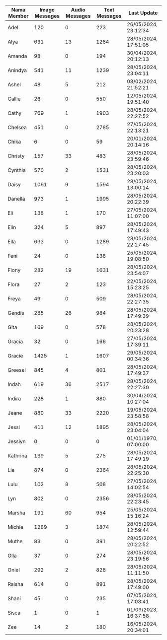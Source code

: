 | Nama Member | Image Messages | Audio Messages | Text Messages | Last Update |
| ------ | -------------- | -------------- | ------------- | ------------ |
| Adel | 120 | 0 | 223 | 26/05/2024, 23:12:34 |
| Alya | 631 | 13 | 1284 | 28/05/2024, 17:51:05 |
| Amanda | 98 | 0 | 194 | 30/04/2024, 20:12:13 |
| Anindya | 541 | 11 | 1239 | 28/05/2024, 23:04:11 |
| Ashel | 48 | 5 | 212 | 08/02/2024, 21:52:21 |
| Callie | 26 | 0 | 550 | 12/05/2024, 19:51:40 |
| Cathy | 769 | 1 | 1903 | 28/05/2024, 22:27:52 |
| Chelsea | 451 | 0 | 2785 | 27/05/2024, 22:13:21 |
| Chika | 6 | 0 | 59 | 20/01/2024, 20:14:16 |
| Christy | 157 | 33 | 483 | 28/05/2024, 23:59:46 |
| Cynthia | 570 | 2 | 1531 | 28/05/2024, 23:20:03 |
| Daisy | 1061 | 9 | 1594 | 28/05/2024, 13:00:14 |
| Danella | 973 | 1 | 1995 | 28/05/2024, 20:22:39 |
| Eli | 138 | 1 | 170 | 27/05/2024, 11:07:00 |
| Elin | 324 | 5 | 897 | 28/05/2024, 17:49:43 |
| Ella | 633 | 0 | 1289 | 28/05/2024, 22:27:45 |
| Feni | 24 | 0 | 138 | 25/05/2024, 19:08:50 |
| Fiony | 282 | 19 | 1631 | 28/05/2024, 23:54:07 |
| Flora | 27 | 2 | 123 | 22/05/2024, 15:23:25 |
| Freya | 49 | 0 | 509 | 28/05/2024, 22:27:35 |
| Gendis | 285 | 26 | 984 | 28/05/2024, 17:49:39 |
| Gita | 169 | 0 | 578 | 28/05/2024, 20:23:28 |
| Gracia | 32 | 0 | 166 | 27/05/2024, 17:39:11 |
| Gracie | 1425 | 1 | 1607 | 29/05/2024, 00:34:36 |
| Greesel | 845 | 4 | 801 | 28/05/2024, 17:49:37 |
| Indah | 619 | 36 | 2517 | 28/05/2024, 22:27:30 |
| Indira | 228 | 1 | 880 | 30/04/2024, 10:27:04 |
| Jeane | 880 | 33 | 2220 | 19/05/2024, 23:58:58 |
| Jessi | 411 | 12 | 1895 | 28/05/2024, 23:04:04 |
| Jesslyn | 0 | 0 | 0 | 01/01/1970, 07:00:00 |
| Kathrina | 139 | 5 | 275 | 28/05/2024, 17:49:19 |
| Lia | 874 | 0 | 2364 | 28/05/2024, 22:25:30 |
| Lulu | 102 | 8 | 508 | 27/05/2024, 14:02:54 |
| Lyn | 802 | 0 | 2356 | 28/05/2024, 22:23:45 |
| Marsha | 191 | 60 | 954 | 25/05/2024, 15:16:24 |
| Michie | 1289 | 3 | 1874 | 28/05/2024, 12:59:44 |
| Muthe | 83 | 0 | 391 | 28/05/2024, 20:22:52 |
| Olla | 37 | 0 | 274 | 28/05/2024, 23:19:56 |
| Oniel | 292 | 2 | 828 | 28/05/2024, 11:11:50 |
| Raisha | 614 | 0 | 891 | 28/05/2024, 17:49:00 |
| Shani | 45 | 0 | 235 | 07/05/2024, 17:03:41 |
| Sisca | 1 | 0 | 1 | 01/09/2023, 16:37:58 |
| Zee | 14 | 2 | 180 | 16/05/2024, 20:34:01 |
